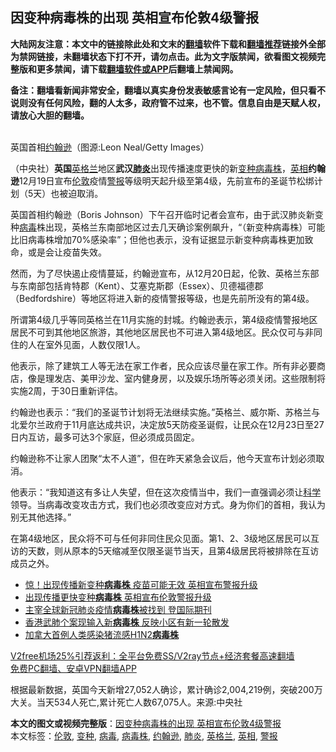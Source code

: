  <h2>因变种病毒株的出现 英相宣布伦敦4级警报</h2> <p class="notice"><b>大陆网友注意：本文中的链接除此处和文末的<a href="https://github.com/bannedbook/fanqiang" >翻墙</a>软件下载和<a href="https://github.com/killgcd/justmysocks/blob/master/README.md">翻墙推荐</a>链接外全部为禁网链接，未翻墙状态下打不开，请勿点击。此为文字版禁闻，欲看图文视频完整版和更多禁闻，请下载<a href="https://github.com/bannedbook/fanqiang">翻墙软件或APP</a>后翻墙上禁闻网。</p><p>备注：翻墙看新闻非常安全，翻墙以真实身份发表敏感言论有一定风险，但只看不说则没有任何风险，翻的人太多，政府管不过来，也不管。信息自由是天赋人权，请放心大胆的翻墙。</b></p>  <div class="entry"> <p><br /> 英国首相<a href="https://www.bannedbook.org/bnews/tag/%e7%ba%a6%e7%bf%b0%e9%80%8a/" class="st_tag internal_tag" rel="tag" title="标签 约翰逊 下的日志">约翰逊</a>（图源:Leon Neal/Getty Images） </p> <p> （中央社）<strong>英国</strong><a href="https://www.bannedbook.org/bnews/tag/%e8%8b%b1%e6%a0%bc%e5%85%b0/" class="st_tag internal_tag" rel="tag" title="标签 英格兰 下的日志">英格兰</a>地区<strong>武汉<a href="https://www.bannedbook.org/bnews/tag/%e8%82%ba%e7%82%8e/" class="st_tag internal_tag" rel="tag" title="标签 肺炎 下的日志">肺炎</a></strong>出现传播速度更快的新<a href="https://www.bannedbook.org/bnews/tag/%E5%8F%98%E7%A7%8D/" class="st_tag internal_tag" rel="tag" title="标签 变种 下的日志">变种</a><a href="https://www.bannedbook.org/bnews/tag/%E7%97%85%E6%AF%92%E6%A0%AA/" class="st_tag internal_tag" rel="tag" title="标签 病毒株 下的日志">病毒株</a>，<a href="https://www.bannedbook.org/bnews/tag/%E8%8B%B1%E7%9B%B8/" class="st_tag internal_tag" rel="tag" title="标签 英相 下的日志">英相</a><strong>约翰逊</strong>12月19日宣布<a href="https://www.bannedbook.org/bnews/tag/%e4%bc%a6%e6%95%a6/" class="st_tag internal_tag" rel="tag" title="标签 伦敦 下的日志">伦敦</a>疫情<a href="https://www.bannedbook.org/bnews/tag/%E8%AD%A6%E6%8A%A5/" class="st_tag internal_tag" rel="tag" title="标签 警报 下的日志">警报</a>等级明天起升级至第4级，先前宣布的圣诞节松绑计划（5天）也被迫取消。 </p> <p>英国首相约翰逊（Boris Johnson）下午召开临时记者会宣布，由于武汉肺炎新变种<a href="https://www.bannedbook.org/bnews/tag/%e7%97%85%e6%af%92/" class="st_tag internal_tag" rel="tag" title="标签 病毒 下的日志">病毒</a>株出现，英格兰东南部地区过去几天确诊案例飙升，“（新变种病毒株）可能比旧病毒株增加70%感染率”；但他也表示，没有证据显示新变种病毒株更加致命，或是会让疫苗失效。 </p>  <p>然而，为了尽快遏止疫情蔓延，约翰逊宣布，从12月20日起，伦敦、英格兰东部与东南部包括肯特郡（Kent）、艾塞克斯郡（Essex）、贝德福德郡（Bedfordshire）等地区将进入新的疫情警报等级，也是先前所没有的第4级。 </p> <p>所谓第4级几乎等同英格兰在11月实施的封城。约翰逊表示，第4级疫情警报地区居民不可到其他地区旅游，其他地区居民也不可进入第4级地区。民众仅可与非同住的人在室外见面，人数仅限1人。 </p> <p>他表示，除了建筑工人等无法在家工作者，民众应该尽量在家工作。所有非必要商店，像是理发店、美甲沙龙、室内健身房，以及娱乐场所等必须关闭。这些限制将实施2周，于30日重新评估。 </p>  <p>约翰逊也表示：“我们的圣诞节计划将无法继续实施。”英格兰、威尔斯、苏格兰与北爱尔兰政府于11月底达成共识，决定放5天防疫圣诞假，让民众在12月23日至27日内互访，最多可达3个家庭，但必须成员固定。 </p> <p>约翰逊称不让家人团聚“太不人道”，但在昨天紧急会议后，他今天宣布计划必须取消。 </p> <p>他表示：“我知道这有多让人失望，但在这次疫情当中，我们一直强调必须让<span class='wp_keywordlink'><a href="https://www.bannedbook.org/forum11/topic309.html" title="禁片：“科学”的棍子" target="_blank">科学</a></span>领导。当病毒改变攻击方式，我们也必须改变应对方式。身为你们的首相，我认为别无其他选择。” </p>  <p>在第4级地区，民众将不可与任何非同住民众见面。第1、2、3级地区居民可以互访的天数，则从原本的5天缩减至仅限圣诞节当天，且第4级居民将被排除在互访成员之外。 </p> <ul class='op-related-articles' title='相关阅读'> <li><a href='https://www.bannedbook.org/bnews/comments/20201220/1451249.html' target='_blank'>惊！出现传播新变种<b>病毒株</b> 疫苗可能无效 英相宣布警报升级</a></li> <li><a href='https://www.bannedbook.org/bnews/worldnews/20201220/1451240.html' target='_blank'>出现传播更快变种<b>病毒株</b> 英相宣布伦敦警报升级</a></li> <li><a href='https://www.bannedbook.org/bnews/baitai/20201213/1447010.html' target='_blank'>主宰全球新冠肺炎疫情<b>病毒株</b>被找到 登国际期刊</a></li> <li><a href='https://www.bannedbook.org/bnews/cnnews/hknews/20201112/1429953.html' target='_blank'>香港武肺个案现输入新<b>病毒株</b> 反映小区有新一轮散发</a></li> <li><a href='https://www.bannedbook.org/bnews/worldnews/20201105/1426145.html' target='_blank'>加拿大首例人类感染猪流感H1N2<b>病毒株</b></a></li> </ul> <p class="texttj"> <a href="https://github.com/bannedbook/fanqiang/wiki/V2ray%E6%9C%BA%E5%9C%BA" target="_blank">V2free机场25%引荐返利：全平台免费SS/V2ray节点+经济套餐高速翻墙</a><br/> <a href="https://github.com/bannedbook/fanqiang/wiki/%E7%A6%81%E9%97%BB%E7%BD%91%E5%AE%89%E5%8D%93%E7%BF%BB%E5%A2%99%E6%96%B0%E9%97%BBAPP" target="_blank">免费PC翻墙、安卓VPN翻墙APP</a></p><p>根据最新数据，英国今天新增27,052人确诊，累计确诊2,004,219例，突破200万大关。当天534人死亡,累计死亡人数67,075人。来源:中央社</p><a name='sharetosocial'></a>       <div><b>本文的图文或视频完整版</b>：<a href='https://www.bannedbook.org/bnews/comments/20201220/1451302.html'>因变种病毒株的出现 英相宣布伦敦4级警报</a></div>  </div><!--END ENTRY--> <div class="postfooter"> <div>本文标签：<a href="https://www.bannedbook.org/bnews/tag/%e4%bc%a6%e6%95%a6/" rel="tag">伦敦</a>, <a href="https://www.bannedbook.org/bnews/tag/%E5%8F%98%E7%A7%8D/" rel="tag">变种</a>, <a href="https://www.bannedbook.org/bnews/tag/%e7%97%85%e6%af%92/" rel="tag">病毒</a>, <a href="https://www.bannedbook.org/bnews/tag/%E7%97%85%E6%AF%92%E6%A0%AA/" rel="tag">病毒株</a>, <a href="https://www.bannedbook.org/bnews/tag/%e7%ba%a6%e7%bf%b0%e9%80%8a/" rel="tag">约翰逊</a>, <a href="https://www.bannedbook.org/bnews/tag/%e8%82%ba%e7%82%8e/" rel="tag">肺炎</a>, <a href="https://www.bannedbook.org/bnews/tag/%e8%8b%b1%e6%a0%bc%e5%85%b0/" rel="tag">英格兰</a>, <a href="https://www.bannedbook.org/bnews/tag/%E8%8B%B1%E7%9B%B8/" rel="tag">英相</a>, <a href="https://www.bannedbook.org/bnews/tag/%E8%AD%A6%E6%8A%A5/" rel="tag">警报</a></div>  </div><!--END POSTFOOTER--> 